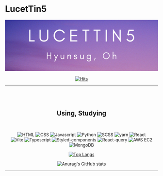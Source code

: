 # LucetTin5

<div id="header" align="center">
    <img src="imgs/header.png" />

[![Hits](https://hits.seeyoufarm.com/api/count/incr/badge.svg?url=https%3A%2F%2Fgithub.com%2Flucettin5%2Fhit-counter&count_bg=%23CFDD30&title_bg=%23555555&icon=&icon_color=%23E7E7E7&title=hits&edge_flat=true)](https://hits.seeyoufarm.com)

</div>

---

<br />
<br />
<div id="skills" align="center">

## Using, Studying

<br/>

![HTML](https://img.shields.io/badge/HTML-DD4B25?style=flat&logo=HTML5&logoColor=fff)
![CSS](https://img.shields.io/badge/CSS-254BDD?style=flat&logo=css3&logoColor=fff)
![Javascript](https://img.shields.io/badge/Javascript-EFD81D?style=flat&logo=Javascript&logoColor=fff)
![Python](https://img.shields.io/badge/Python-33729D?style=flat&logo=python&logoColor=fff)
![SCSS](https://img.shields.io/badge/SCSS-C66394?style=flat&logo=sass&logoColor=fff)
![yarn](https://img.shields.io/badge/yarn-3B9DC8?style=flat&logo=yarn&logoColor=fff)
![React](https://img.shields.io/badge/React-61DAFB?style=flat&logo=React&logoColor=fff)   
![Vite](https://img.shields.io/badge/Vite-BD34FE?style=flat&logo=Vite&logoColor=fff)
![Typescript](https://img.shields.io/badge/Typescript-007ACC?style=flat&logo=Typescript&logoColor=fff)
![Styled-components](https://img.shields.io/badge/Styled--components-D2965D?style=flat&logo=styled-components&logoColor=fff)
![React-query](https://img.shields.io/badge/React--query-F73F51?style=flat&logo=React-Query&logoColor=fff)
![AWS EC2](https://img.shields.io/badge/AWS%20EC2-FF9900?style=flat&logo=AmazonEC2&logoColor=fff)
![MongoDB](https://img.shields.io/badge/MongoDB-0FAB50?style=flat&logo=MongoDB&logoColor=fff)
   
   
[![Top Langs](https://github-readme-stats.vercel.app/api/top-langs/?username=lucettin5&layout=compact)](https://github.com/lucettin5/github-readme-stats)

![Anurag's GitHub stats](https://github-readme-stats.vercel.app/api?username=lucettin5&show_icons=true&theme=radical)
</div>
   
---
